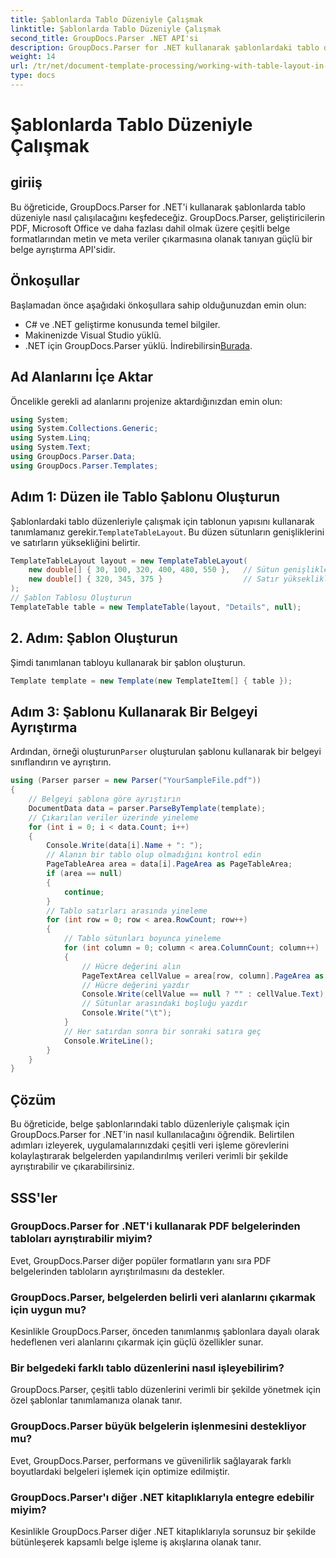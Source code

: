 ```yaml
---
title: Şablonlarda Tablo Düzeniyle Çalışmak
linktitle: Şablonlarda Tablo Düzeniyle Çalışmak
second_title: GroupDocs.Parser .NET API'si
description: GroupDocs.Parser for .NET kullanarak şablonlardaki tablo düzenleriyle nasıl çalışılacağını öğrenin. Yapılandırılmış verileri belgelerden verimli bir şekilde çıkarın.
weight: 14
url: /tr/net/document-template-processing/working-with-table-layout-in-templates/
type: docs
---
```

# Şablonlarda Tablo Düzeniyle Çalışmak

## giriiş
Bu öğreticide, GroupDocs.Parser for .NET'i kullanarak şablonlarda tablo düzeniyle nasıl çalışılacağını keşfedeceğiz. GroupDocs.Parser, geliştiricilerin PDF, Microsoft Office ve daha fazlası dahil olmak üzere çeşitli belge formatlarından metin ve meta veriler çıkarmasına olanak tanıyan güçlü bir belge ayrıştırma API'sidir.
## Önkoşullar
Başlamadan önce aşağıdaki önkoşullara sahip olduğunuzdan emin olun:
- C# ve .NET geliştirme konusunda temel bilgiler.
- Makinenizde Visual Studio yüklü.
-  .NET için GroupDocs.Parser yüklü. İndirebilirsin[Burada](https://releases.groupdocs.com/parser/net/).

## Ad Alanlarını İçe Aktar
Öncelikle gerekli ad alanlarını projenize aktardığınızdan emin olun:
```csharp
using System;
using System.Collections.Generic;
using System.Linq;
using System.Text;
using GroupDocs.Parser.Data;
using GroupDocs.Parser.Templates;
```
## Adım 1: Düzen ile Tablo Şablonu Oluşturun
Şablonlardaki tablo düzenleriyle çalışmak için tablonun yapısını kullanarak tanımlamanız gerekir.`TemplateTableLayout`. Bu düzen sütunların genişliklerini ve satırların yüksekliğini belirtir.
```csharp
TemplateTableLayout layout = new TemplateTableLayout(
    new double[] { 30, 100, 320, 400, 480, 550 },   // Sütun genişlikleri
    new double[] { 320, 345, 375 }                  // Satır yükseklikleri
);
// Şablon Tablosu Oluşturun
TemplateTable table = new TemplateTable(layout, "Details", null);
```
## 2. Adım: Şablon Oluşturun
Şimdi tanımlanan tabloyu kullanarak bir şablon oluşturun.
```csharp
Template template = new Template(new TemplateItem[] { table });
```
## Adım 3: Şablonu Kullanarak Bir Belgeyi Ayrıştırma
 Ardından, örneği oluşturun`Parser` oluşturulan şablonu kullanarak bir belgeyi sınıflandırın ve ayrıştırın.
```csharp
using (Parser parser = new Parser("YourSampleFile.pdf"))
{
    // Belgeyi şablona göre ayrıştırın
    DocumentData data = parser.ParseByTemplate(template);
    // Çıkarılan veriler üzerinde yineleme
    for (int i = 0; i < data.Count; i++)
    {
        Console.Write(data[i].Name + ": ");
        // Alanın bir tablo olup olmadığını kontrol edin
        PageTableArea area = data[i].PageArea as PageTableArea;
        if (area == null)
        {
            continue;
        }
        // Tablo satırları arasında yineleme
        for (int row = 0; row < area.RowCount; row++)
        {
            // Tablo sütunları boyunca yineleme
            for (int column = 0; column < area.ColumnCount; column++)
            {
                // Hücre değerini alın
                PageTextArea cellValue = area[row, column].PageArea as PageTextArea;
                // Hücre değerini yazdır
                Console.Write(cellValue == null ? "" : cellValue.Text);
                // Sütunlar arasındaki boşluğu yazdır
                Console.Write("\t");
            }
            // Her satırdan sonra bir sonraki satıra geç
            Console.WriteLine();
        }
    }
}
```

## Çözüm
Bu öğreticide, belge şablonlarındaki tablo düzenleriyle çalışmak için GroupDocs.Parser for .NET'in nasıl kullanılacağını öğrendik. Belirtilen adımları izleyerek, uygulamalarınızdaki çeşitli veri işleme görevlerini kolaylaştırarak belgelerden yapılandırılmış verileri verimli bir şekilde ayrıştırabilir ve çıkarabilirsiniz.

## SSS'ler
### GroupDocs.Parser for .NET'i kullanarak PDF belgelerinden tabloları ayrıştırabilir miyim?
Evet, GroupDocs.Parser diğer popüler formatların yanı sıra PDF belgelerinden tabloların ayrıştırılmasını da destekler.
### GroupDocs.Parser, belgelerden belirli veri alanlarını çıkarmak için uygun mu?
Kesinlikle GroupDocs.Parser, önceden tanımlanmış şablonlara dayalı olarak hedeflenen veri alanlarını çıkarmak için güçlü özellikler sunar.
### Bir belgedeki farklı tablo düzenlerini nasıl işleyebilirim?
GroupDocs.Parser, çeşitli tablo düzenlerini verimli bir şekilde yönetmek için özel şablonlar tanımlamanıza olanak tanır.
### GroupDocs.Parser büyük belgelerin işlenmesini destekliyor mu?
Evet, GroupDocs.Parser, performans ve güvenilirlik sağlayarak farklı boyutlardaki belgeleri işlemek için optimize edilmiştir.
### GroupDocs.Parser'ı diğer .NET kitaplıklarıyla entegre edebilir miyim?
Kesinlikle GroupDocs.Parser diğer .NET kitaplıklarıyla sorunsuz bir şekilde bütünleşerek kapsamlı belge işleme iş akışlarına olanak tanır.